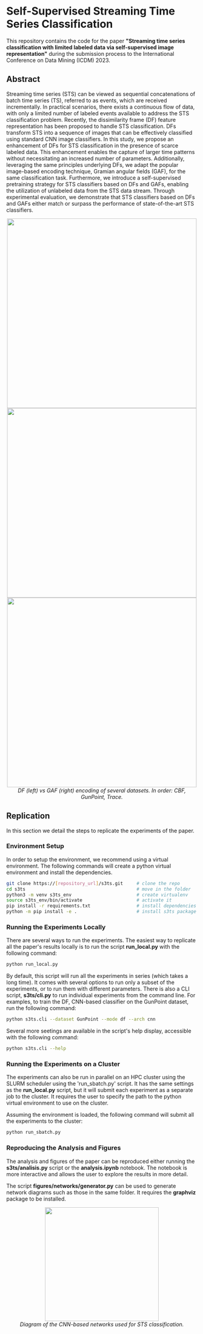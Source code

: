 # Self-Supervised Streaming Time Series Classification

This repository contains the code for the paper **"Streaming time series classification with limited labeled data via self-supervised image representation"** during the submission process to the International Conference on Data Mining (ICDM) 2023.

## Abstract

Streaming time series (STS) can be viewed as sequential concatenations of batch time series (TS), referred to as events, which are received incrementally. In practical scenarios, there exists a continuous flow of data, with only a limited number of labeled events available to address the STS classification problem. Recently, the dissimilarity frame (DF) feature representation has been proposed to handle STS classification. DFs transform STS into a sequence of images that can be effectively classified using standard CNN image classifiers.
In this study, we propose an enhancement of DFs for STS classification in the presence of scarce labeled data. This enhancement enables the capture of larger time patterns without necessitating an increased number of parameters. Additionally, leveraging the same principles underlying DFs, we adapt the popular image-based encoding technique, Gramian angular fields (GAF), for the same classification task. Furthermore, we introduce a self-supervised pretraining strategy for STS classifiers based on DFs and GAFs, enabling the utilization of unlabeled data from the STS data stream. Through experimental evaluation, we demonstrate that STS classifiers based on DFs and GAFs either match or surpass the performance of state-of-the-art STS classifiers.

<p align="center">
<img src="figures/encodings/enc_CBF.png" alt="" width="500"/> </br>
<img src="figures/encodings/enc_GunPoint.png" alt="" width="500"/> </br>
<img src="figures/encodings/enc_Trace.png" alt="" width="500"/> </br>
<em>DF (left) vs GAF (right) encoding of several datasets. In order: CBF, GunPoint, Trace.</em>
</p>

## Replication

In this section we detail the steps to replicate the experiments of the paper.

### Environment Setup

In order to setup the environment, we recommend using a virtual environment. The following commands will create a python virtual environment and install the dependencies.

```bash
git clone https://[repository_url]/s3ts.git     # clone the repo
cd s3ts                                         # move in the folder
python3 -m venv s3ts_env                        # create virtualenv
source s3ts_env/bin/activate                    # activate it
pip install -r requirements.txt                 # install dependencies
python -m pip install -e .                      # install s3ts package
```

### Running the Experiments Locally

There are several ways to run the experiments. The easiest way to replicate all the paper's results locally is to run the script **run_local.py** with the following command:

```bash
python run_local.py
```
By default, this script will run all the experiments in series (which takes a long time). It comes with several options to run only a subset of the experiments, or to run them with different parameters. There is also a CLI script, **s3ts/cli.py** to run individual experiments from the command line. For examples, to train the DF, CNN-based classifier on the GunPoint dataset, run the following command:

```bash
python s3ts.cli --dataset GunPoint --mode df --arch cnn
```

Several more seetings are available in the script's help display, accessible with the following command:

```bash
python s3ts.cli --help
```

### Running the Experiments on a Cluster

The experiments can also be run in parallel on an HPC cluster using the SLURM scheduler using the 'run_sbatch.py' script. It has the same settings as the **run_local.py** script, but it will submit each experiment as a separate job to the cluster. It requires the user to specify the path to the python virtual environment to use on the cluster.

Assuming the environment is loaded, the following command will submit all the experiments to the cluster:

```bash
python run_sbatch.py
```

### Reproducing the Analysis and Figures

The analysis and figures of the paper can be reproduced either running the **s3ts/analisis.py** script or the **analysis.ipynb** notebook. The notebook is more interactive and allows the user to explore the results in more detail.

The script **figures/networks/generator.py** can be used to generate network diagrams such as those in the same folder. It requires the **graphviz** package to be installed.

<p align="center">
<img src="figures/networks/img-cnn.png" alt="" width="300"/> </br>
<em> Diagram of the CNN-based networks used for STS classification. </em>
</p>